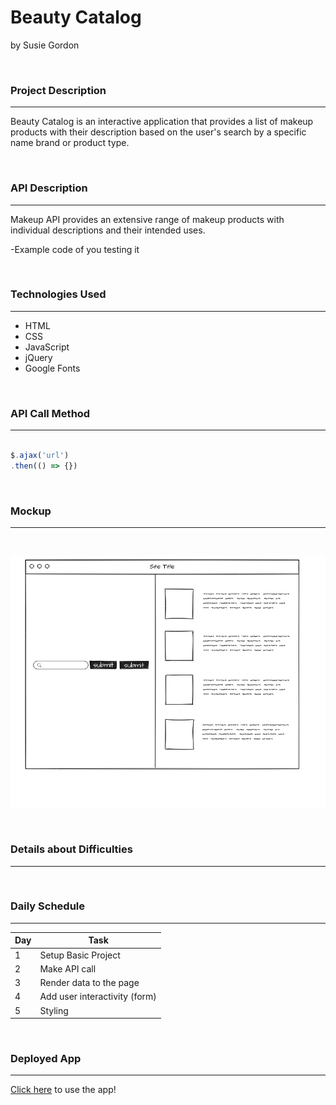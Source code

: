 # Beauty Catalog
by Susie Gordon

</br>

### **Project Description**

---

Beauty Catalog is an interactive application that provides a list of makeup products with their description based on the user's search by a specific name brand or product type.

</br>

### **API Description**

---

Makeup API provides an extensive range of makeup products with individual descriptions and their intended uses.

-Example code of you testing it

</br>

### **Technologies Used**

---

- HTML
- CSS
- JavaScript
- jQuery
- Google Fonts

</br>

### **API Call Method**

---

```js

$.ajax('url')
.then(() => {})

```

</br>

### **Mockup**

---

</br>

![Mockup Image](./img/mockup.png)

</br>

### **Details about Difficulties**

---

</br>

### **Daily Schedule**

---

|  Day  |  Task  |
|-------|--------|
| 1 | Setup Basic Project |
| 2 | Make API call |
| 3 | Render data to the page |
| 4 | Add user interactivity (form) |
| 5 | Styling |

</br>

### **Deployed App** 

---

[Click here](https://project-1-fawn.vercel.app/) to use the app!